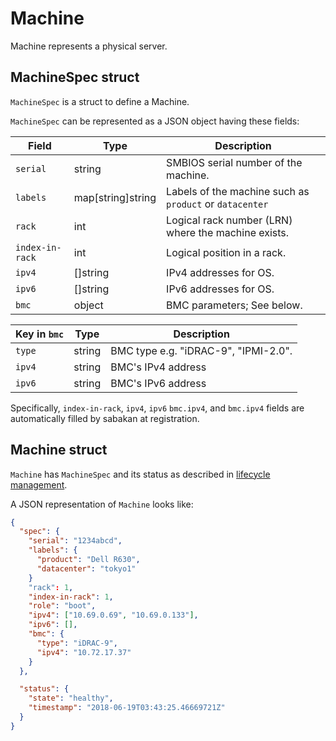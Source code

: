 Machine
=======

Machine represents a physical server.

MachineSpec struct
------------------

`MachineSpec` is a struct to define a Machine.

`MachineSpec` can be represented as a JSON object having these fields:

Field           | Type              | Description
--------------- | --------          | -----------
`serial`        | string            | SMBIOS serial number of the machine.
`labels`        | map[string]string | Labels of the machine such as `product` or `datacenter`
`rack`          | int               | Logical rack number (LRN) where the machine exists.
`index-in-rack` | int               | Logical position in a rack.
`ipv4`          | []string          | IPv4 addresses for OS.
`ipv6`          | []string          | IPv6 addresses for OS.
`bmc`           | object            | BMC parameters; See below.

Key in `bmc`    | Type   | Description
--------------- | ------ | -----------
`type`          | string | BMC type e.g. "iDRAC-9", "IPMI-2.0".
`ipv4`          | string | BMC's IPv4 address
`ipv6`          | string | BMC's IPv6 address

Specifically, `index-in-rack`, `ipv4`, `ipv6` `bmc.ipv4`, and `bmc.ipv4` fields
are automatically filled by sabakan at registration.

Machine struct
--------------

`Machine` has `MachineSpec` and its status as described in [lifecycle management](lifecycle.md).

A JSON representation of `Machine` looks like:

```json
{
  "spec": {
    "serial": "1234abcd",
    "labels": {
      "product": "Dell R630",
      "datacenter": "tokyo1"
    }
    "rack": 1,
    "index-in-rack": 1,
    "role": "boot",
    "ipv4": ["10.69.0.69", "10.69.0.133"],
    "ipv6": [],
    "bmc": {
      "type": "iDRAC-9",
      "ipv4": "10.72.17.37"
    }
  },

  "status": {
    "state": "healthy",
    "timestamp": "2018-06-19T03:43:25.46669721Z"
  }
}
```
